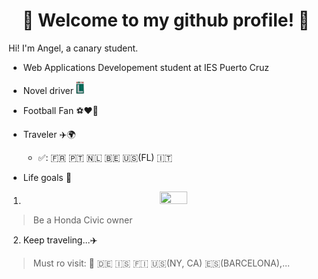 <div align="center">
  
# 👋 Welcome to my github profile! 👋 

</div>

Hi! I'm Angel, a canary student.

- Web Applications Developement student at IES Puerto Cruz

- Novel driver  <img src="https://github.com/Angel170605/IMGS/blob/main/L.png" width="13.25px" height="20px">

- Football Fan ⚽❤️💙 

- Traveler ✈️🌍
  
  - ✅: 🇫🇷 🇵🇹 🇳🇱 🇧🇪 🇺🇸(FL) 🇮🇹

- Life goals 🎯

<div align="center">

1. <img src="https://th.bing.com/th/id/R.bf7dd5815d9d5f55e9651cfb645b1bfd?rik=zX%2fbSiLNnW7b0A&riu=http%3a%2f%2fcdn.carbuzz.com%2fgallery-images%2f1600%2f1012000%2f300%2f1012311.jpg&ehk=XQMwQ2pi4n7XjdtEjul1DTyULLGMKFLVdrhkkhY04KE%3d&risl=&pid=ImgRaw&r=0" width=30% height=30%>

</div>

> Be a Honda Civic owner

2. Keep traveling...✈️
> Must ro visit: 🏴󠁧󠁢󠁥󠁮󠁧󠁿 🇩🇪 🇮🇸 🇫🇮 🇺🇸(NY, CA) 🇪🇸(BARCELONA),...

<!--
**Angel170605/Angel170605** is a ✨ _special_ ✨ repository because its `README.md` (this file) appears on your GitHub profile.

Here are some ideas to get you started:

- 🔭 I’m currently working on ...
- 🌱 I’m currently learning ...
- 👯 I’m looking to collaborate on ...
- 🤔 I’m looking for help with ...
- 💬 Ask me about ...
- 📫 How to reach me: ...
- 😄 Pronouns: ...
- ⚡ Fun fact: ...
-->

